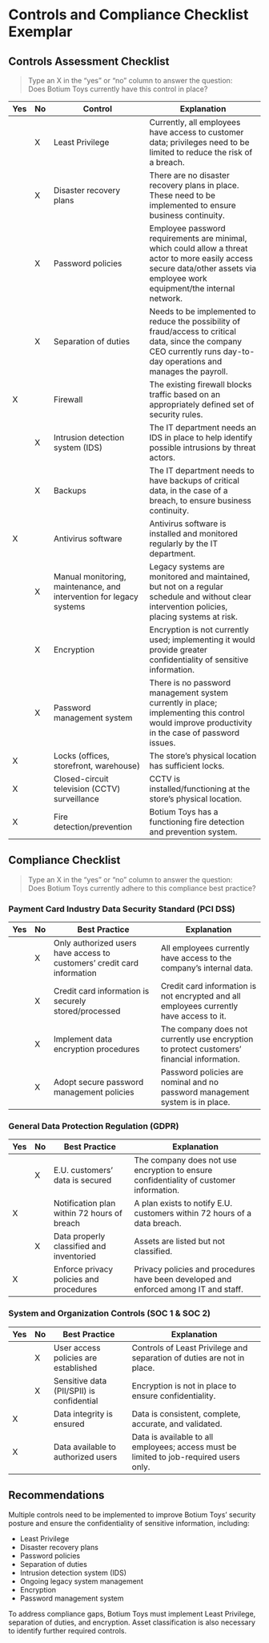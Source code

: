 # Controls and Compliance Checklist Exemplar

## Controls Assessment Checklist

> Type an X in the “yes” or “no” column to answer the question:  
> Does Botium Toys currently have this control in place?

| Yes | No  | Control                                     | Explanation |
|-----|-----|---------------------------------------------|-------------|
|     |  X  | Least Privilege                             | Currently, all employees have access to customer data; privileges need to be limited to reduce the risk of a breach. |
|     |  X  | Disaster recovery plans                      | There are no disaster recovery plans in place. These need to be implemented to ensure business continuity. |
|     |  X  | Password policies                            | Employee password requirements are minimal, which could allow a threat actor to more easily access secure data/other assets via employee work equipment/the internal network. |
|     |  X  | Separation of duties                         | Needs to be implemented to reduce the possibility of fraud/access to critical data, since the company CEO currently runs day-to-day operations and manages the payroll. |
|  X  |     | Firewall                                     | The existing firewall blocks traffic based on an appropriately defined set of security rules. |
|     |  X  | Intrusion detection system (IDS)             | The IT department needs an IDS in place to help identify possible intrusions by threat actors. |
|     |  X  | Backups                                      | The IT department needs to have backups of critical data, in the case of a breach, to ensure business continuity. |
|  X  |     | Antivirus software                           | Antivirus software is installed and monitored regularly by the IT department. |
|     |  X  | Manual monitoring, maintenance, and intervention for legacy systems | Legacy systems are monitored and maintained, but not on a regular schedule and without clear intervention policies, placing systems at risk. |
|     |  X  | Encryption                                   | Encryption is not currently used; implementing it would provide greater confidentiality of sensitive information. |
|     |  X  | Password management system                   | There is no password management system currently in place; implementing this control would improve productivity in the case of password issues. |
|  X  |     | Locks (offices, storefront, warehouse)       | The store’s physical location has sufficient locks. |
|  X  |     | Closed-circuit television (CCTV) surveillance| CCTV is installed/functioning at the store’s physical location. |
|  X  |     | Fire detection/prevention                    | Botium Toys has a functioning fire detection and prevention system. |


## Compliance Checklist

> Type an X in the “yes” or “no” column to answer the question:  
> Does Botium Toys currently adhere to this compliance best practice?

### Payment Card Industry Data Security Standard (PCI DSS)

| Yes | No  | Best Practice | Explanation |
|-----|-----|---------------|-------------|
|     |  X  | Only authorized users have access to customers’ credit card information | All employees currently have access to the company’s internal data. |
|     |  X  | Credit card information is securely stored/processed | Credit card information is not encrypted and all employees currently have access to it. |
|     |  X  | Implement data encryption procedures | The company does not currently use encryption to protect customers’ financial information. |
|     |  X  | Adopt secure password management policies | Password policies are nominal and no password management system is in place. |

### General Data Protection Regulation (GDPR)

| Yes | No  | Best Practice | Explanation |
|-----|-----|---------------|-------------|
|     |  X  | E.U. customers’ data is secured | The company does not use encryption to ensure confidentiality of customer information. |
|  X  |     | Notification plan within 72 hours of breach | A plan exists to notify E.U. customers within 72 hours of a data breach. |
|     |  X  | Data properly classified and inventoried | Assets are listed but not classified. |
|  X  |     | Enforce privacy policies and procedures | Privacy policies and procedures have been developed and enforced among IT and staff. |

### System and Organization Controls (SOC 1 & SOC 2)

| Yes | No  | Best Practice | Explanation |
|-----|-----|---------------|-------------|
|     |  X  | User access policies are established | Controls of Least Privilege and separation of duties are not in place. |
|     |  X  | Sensitive data (PII/SPII) is confidential | Encryption is not in place to ensure confidentiality. |
|  X  |     | Data integrity is ensured | Data is consistent, complete, accurate, and validated. |
|  X  |     | Data available to authorized users | Data is available to all employees; access must be limited to job-required users only. |


## Recommendations

Multiple controls need to be implemented to improve Botium Toys’ security posture and ensure the confidentiality of sensitive information, including:

- Least Privilege  
- Disaster recovery plans  
- Password policies  
- Separation of duties  
- Intrusion detection system (IDS)  
- Ongoing legacy system management  
- Encryption  
- Password management system  

To address compliance gaps, Botium Toys must implement Least Privilege, separation of duties, and encryption. Asset classification is also necessary to identify further required controls.
